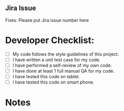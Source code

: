 ## Jira Issue

Fixes: Please put Jira issue number here

# Developer Checklist:

- [ ] My code follows the style guidelines of this project.
- [ ] I have written a unit test case for my code.
- [ ] I have performed a self-review of my own code.
- [ ] I have done at least 1 full manual QA for my code.
- [ ] I have tested this code on tablet.
- [ ] I have tested this code on smart phone.

# Notes

